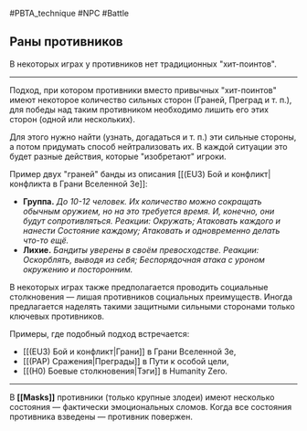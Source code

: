#PBTA_technique #NPC #Battle 
## Раны противников
В некоторых играх у противников нет традиционных "хит-поинтов".

---

Подход, при котором противники вместо привычных "хит-поинтов" имеют некоторое количество сильных сторон (Граней, Преград и т. п.), для победы над таким противником необходимо лишить его этих сторон (одной или нескольких).

Для этого нужно найти (узнать, догадаться и т. п.) эти сильные стороны, а потом придумать способ нейтрализовать их. В каждой ситуации это будет разные действия, которые "изобретают" игроки.

Пример двух "граней" банды из описания [[(EU3) Бой и конфликт|конфликта в Грани Вселенной 3e]]:
- **Группа.** *До 10-12 человек. Их количество можно сокращать обычным оружием, но на это требуется время. И, конечно, они будут сопротивляться. Реакции: Окружать; Атаковать каждого и нанести Состояние каждому; Атаковать и одновременно делать что-то ещё.* 
- **Лихие.** *Бандиты уверены в своём превосходстве. Реакции: Оскорблять, выводя из себя; Беспорядочная атака с уроном окружению и посторонним.*

В некоторых играх также предполагается проводить социальные столкновения — лишая противников социальных преимуществ.
Иногда предлагается наделять такими защитными сильными сторонами только ключевых противников.


Примеры, где подобный подход встречается: 
- [[(EU3) Бой и конфликт|Грани]] в Грани Вселенной 3e,
- [[(PAP) Сражения|Преграды]] в Пути к особой цели,
- [[(H0) Боевые столкновения|Тэги]] в Humanity Zero.

--- 

В **[[Masks]]** противники (только крупные злодеи) имеют несколько состояния — фактически эмоциональных сломов. Когда все состояния противника взведены — противник повержен.